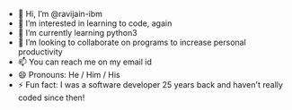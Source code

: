 - 👋 Hi, I’m @ravijain-ibm
- 👀 I’m interested in learning to code, again
- 🌱 I’m currently learning python3
- 💞️ I’m looking to collaborate on programs to increase personal productivity
- 📫 You can reach me on my email id
- 😄 Pronouns: He / Him / His
- ⚡ Fun fact: I was a software developer 25 years back and haven't really coded since then!

<!---
ravijain-ibm/ravijain-ibm is a ✨ special ✨ repository because its `README.md` (this file) appears on your GitHub profile.
You can click the Preview link to take a look at your changes.
--->
